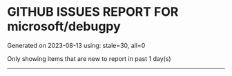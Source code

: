 
# GITHUB ISSUES REPORT FOR microsoft/debugpy


Generated on 2023-08-13 using: stale=30, all=0


Only showing items that are new to report in past 1 day(s)


---
